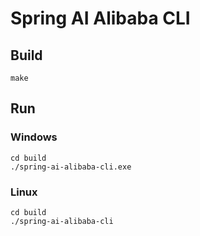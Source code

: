 # Spring AI Alibaba CLI

## Build
```shell
make
```

## Run

### Windows
```shell
cd build
./spring-ai-alibaba-cli.exe
```

### Linux
```shell
cd build
./spring-ai-alibaba-cli
```
